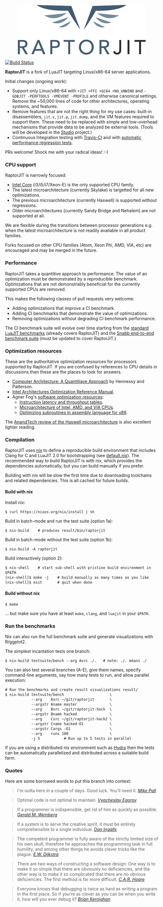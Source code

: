 <p align="center"><img src="doc/raptorjit.png" alt="RaptorJIT"></p>

[![Build Status](https://travis-ci.org/raptorjit/raptorjit.svg?branch=master)](https://travis-ci.org/raptorjit/raptorjit)

**RaptorJIT** is a fork of LuaJIT targeting Linux/x86-64 server applications.

Initial changes (ongoing work):

- Support only Linux/x86-64 with `+JIT +FFI +GC64 +NO_UNWIND` and `-GDBJIT
  -PERFTOOLS -VMEVENT -PROFILE` and otherwise canonical settings.
  Remove the ~50,000 lines of code for other architectures, operating
  systems, and features.
- Remove features that are not the right thing for my use cases:
  built-in disassemblers, `jit.v`, `jit.p`, `jit.dump`, and the VM
  features required to support them. These need to be replaced with
  simple and low-overhead mechanisms that provide data to be analyzed
  be external tools. (Tools will be developed in
  the [Studio](https://github.com/studio) project.)
- Continuous Integration testing
  with [Travis-CI](https://travis-ci.org/raptorjit/raptorjit) and
  with [automatic performance regression tests](https://hydra.snabb.co/job/luajit/branchmarks/benchmarkResults/latest/download/2).

PRs welcome! Shock me with your radical ideas! :-)

### CPU support

RaptorJIT is narrowly focused:

- [Intel Core](https://en.wikipedia.org/wiki/Intel_Core) (i3/i5/i7/Xeon-E) is the only supported CPU family.
- The latest microarchitecture (currently Skylake) is targetted for all new optimizations.
- The previous microarchitecture (currently Haswell) is supported without regressions.
- Older microarchitectures (currently Sandy Bridge and Nehalem) are not supported at all.

We are flexible during the transitions between processor generations
e.g. when the latest microarchitecture is not readily available in all
product families.

Forks focused on other CPU families (Atom, Xeon Phi, AMD, VIA, etc)
are encouraged and may be merged in the future.

### Performance

RaptorJIT takes a quantitive approach to performance. The value of an
optimization must be demonstrated by a reproducible benchmark.
Optimizations that are not demonstrably beneficial for the currently
supported CPUs are removed.

This makes the following classes of pull requests very welcome:

- Adding optimizations that improve a CI benchmark.
- Adding CI benchmarks that demonstrate the value of optimizations.
- Removing optimizations without degrading CI benchmark performance.

The CI benchmark suite will evolve over time starting from the [standard LuaJIT benchmarks](https://hydra.snabb.co/job/luajit/branchmarks/benchmarkResults/latest/download/2) (already covers RaptorJIT) and the [Snabb end-to-end benchmark suite](https://hydra.snabb.co/job/snabb-new-tests/benchmarks-murren-large/benchmark-reports.report-full-matrix/latest/download/2) (must be updated to cover RaptorJIT.)

### Optimization resources

These are the authoritative optimization resources for processors
supported by RaptorJIT. If you are confused by references to CPU
details in discussions then these are the places to look for answers.

- [Computer Architecture: A Quantitiave Approach](https://www.amazon.com/Computer-Architecture-Fifth-Quantitative-Approach/dp/012383872X) by Hennessy and Patterson.
- [Intel Architectures Optimization Reference Manual](http://www.intel.com/content/www/us/en/architecture-and-technology/64-ia-32-architectures-optimization-manual.html).
- Agner Fog's [software optimization resources](http://www.agner.org/optimize/):
    - [Instruction latency and throughput tables](http://www.agner.org/optimize/instruction_tables.pdf).
    - [Microarchitecture of Intel, AMD, and VIA CPUs](http://www.agner.org/optimize/microarchitecture.pdf).
    - [Optimizing subroutines in assembly language for x86](http://www.agner.org/optimize/optimizing_assembly.pdf).

The [AnandTech review of the Haswell microarchitecture](http://www.anandtech.com/show/6355/intels-haswell-architecture) is also excellent lighter reading.

### Compilation

RaptorJIT uses [nix](http://nixos.org/nix/) to define a reproducible
build environment that includes Clang for C and LuaJIT 2.0 for
bootstrapping (see [default.nix](default.nix)). The recommended way to
build RaptorJIT is with nix, which provides the dependencies
automatically, but you can build manually if you prefer.

Building with nix will be slow the first time due to downloading
toolchains and related dependencies. This is all cached for future
builds.

#### Build with nix

Install nix:

```
$ curl https://nixos.org/nix/install | sh
```

Build in batch-mode and run the test suite (option 1a):

```shell
$ nix-build    # produces result/bin/raptorjit
```

Build in batch-mode without the test suite (option 1b):

```shell
$ nix-build -A raptorjit
```

Build interactively (option 2):

```shell
$ nix-shell    # start sub-shell with pristine build environment in $PATH
[nix-shell]$ make -j    # build manually as many times as you like
[nix-shell]$ exit       # quit when done
```

#### Build without nix

```shell
$ make
```

... but make sure you have at least `make`, `clang`, and `luajit` in your `$PATH`.

### Run the benchmarks

Nix can also run the full benchmark suite and generate visualizations
with R/ggplot2.

The simplest incantation tests one branch:

```shell
$ nix-build testsuite/bench --arg Asrc ./.   # note: ./. means ./
```

You can also test several branches (A-E), give them names, specify
command-line arguments, say how many tests to run, and allow parallel
execution:

```shell
# Run the benchmarks and create result visualizations result/
$ nix-build testsuite/bench                     \
            --arg    Asrc ~/git/raptorjit       \
            --argstr Aname master               \
            --arg    Bsrc ~/git/raptorjit-hack  \
            --argstr Bname hacked               \
            --arg    Csrc ~/git/raptorjit-hack2 \
            --argstr Cname hacked-O1            \
            --argstr Cargs -O1                  \
            --arg    runs 100                   \
            -j 5           # Run up to 5 tests in parallel
```

If you are using a distributed nix environment such
as [Hydra](https://nixos.org/hydra/) then the tests can be
automatically parallelized and distributed across a suitable build
farm.

### Quotes

Here are some borrowed words to put this branch into context:

> I'm outta here in a couple of days. Good luck. You'll need it.
> _[Mike Pall](http://www.freelists.org/post/luajit/Turning-Lua-into-C-was-alleviate-the-load-of-the-GC)_

> Optimal code is not optimal to maintain. _[Vyacheslav Egorov](https://www.youtube.com/watch?v=EaLboOUG9VQ)_

> If a programmer is indispensible, get rid of him as quickly as possible. _[Gerald M. Weinberg](https://www.amazon.com/Psychology-Computer-Programming-Silver-Anniversary/dp/0932633420)_

> If a system is to serve the creative spirit, it
> must be entirely comprehensible to a single individual. _[Dan
> Ingalls](https://www.cs.virginia.edu/~evans/cs655/readings/smalltalk.html)_

> The competent programmer is fully aware of the strictly limited size of his own skull; therefore he approaches the programming task in full humility, and among other things he avoids clever tricks like the plague. _[E.W. Dijkstra](https://www.cs.utexas.edu/~EWD/transcriptions/EWD03xx/EWD340.html)_

> There are two ways of constructing a software design: One way is to make it so simple that there are obviously no deficiencies, and the other way is to make it so complicated that there are no obvious deficiencies. The first method is far more difficult. _[C.A.R. Hoare](http://zoo.cs.yale.edu/classes/cs422/2014/bib/hoare81emperor.pdf)_

> Everyone knows that debugging is twice as hard as writing a program in the first place. So if you're as clever as you can be when you write it, how will you ever debug it? _[Brian Kernighan](http://www2.ing.unipi.it/~a009435/issw/extra/kp_elems_of_pgmng_sty.pdf)_

